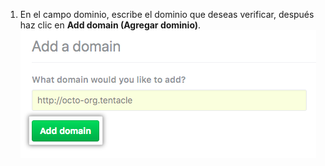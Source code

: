 1. En el campo dominio, escribe el dominio que deseas verificar, después haz clic en **Add domain (Agregar dominio)**. ![Campo para agregar un dominio](/assets/images/help/organizations/add-domain-field.png)